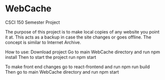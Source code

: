 # WebCache
CSCI 150 Semester Project 

The purpose of this project is to make local copies of any website you point it at. This acts as a backup in case the site changes or goes offline. The concept is similar to Internet Archive.

How to use:
Download project 
Go to main WebCache directory and run npm install
Then to start the project run npm start

To make front end changes go to react-frontend and run npm run build
Then go to main WebCache directory and run npm start
